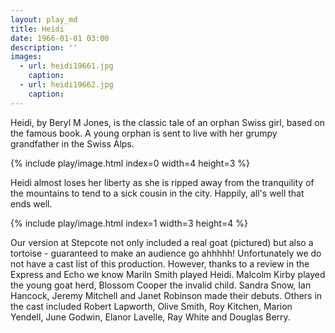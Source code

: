 ```yaml
---
layout: play_md
title: Heidi
date: 1966-01-01 03:00
description: ''
images:
  - url: heidi19661.jpg
    caption:
  - url: heidi19662.jpg
    caption:
---
```


Heidi, by Beryl M Jones, is the classic tale of an orphan Swiss girl, based on the famous book. A young orphan is sent to live with her grumpy grandfather in the Swiss Alps.

{% include play/image.html index=0 width=4 height=3 %}

Heidi almost loses her liberty as she is ripped away from the tranquility of the mountains to tend to a sick cousin in the city. Happily, all's well that ends well.

{% include play/image.html index=1 width=3 height=4 %}

Our version at Stepcote not only included a real goat (pictured) but also a tortoise - guaranteed to make an audience go ahhhhh! Unfortunately we do not have a cast list of this production. However, thanks to a review in the Express and Echo we know Mariln Smith played Heidi. Malcolm Kirby played the young goat herd, Blossom Cooper the invalid child. Sandra Snow, Ian Hancock, Jeremy Mitchell and Janet Robinson made their debuts. Others in the cast included Robert Lapworth, Olive Smith, Roy Kitchen, Marion Yendell, June Godwin, Elanor Lavelle, Ray White and Douglas Berry.
